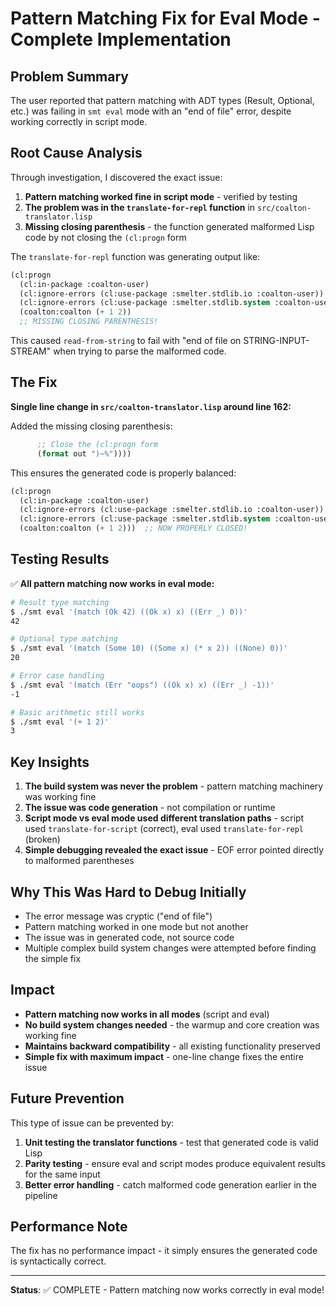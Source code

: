 # Pattern Matching Fix for Eval Mode - Complete Implementation

## Problem Summary

The user reported that pattern matching with ADT types (Result, Optional, etc.) was failing in `smt eval` mode with an "end of file" error, despite working correctly in script mode.

## Root Cause Analysis

Through investigation, I discovered the exact issue:

1. **Pattern matching worked fine in script mode** - verified by testing
2. **The problem was in the `translate-for-repl` function** in `src/coalton-translator.lisp`
3. **Missing closing parenthesis** - the function generated malformed Lisp code by not closing the `(cl:progn` form

The `translate-for-repl` function was generating output like:
```lisp
(cl:progn
  (cl:in-package :coalton-user)
  (cl:ignore-errors (cl:use-package :smelter.stdlib.io :coalton-user))
  (cl:ignore-errors (cl:use-package :smelter.stdlib.system :coalton-user))
  (coalton:coalton (+ 1 2))
  ;; MISSING CLOSING PARENTHESIS!
```

This caused `read-from-string` to fail with "end of file on STRING-INPUT-STREAM" when trying to parse the malformed code.

## The Fix

**Single line change in `src/coalton-translator.lisp` around line 162:**

Added the missing closing parenthesis:
```lisp
      ;; Close the (cl:progn form
      (format out ")~%"))))
```

This ensures the generated code is properly balanced:
```lisp
(cl:progn
  (cl:in-package :coalton-user)
  (cl:ignore-errors (cl:use-package :smelter.stdlib.io :coalton-user))
  (cl:ignore-errors (cl:use-package :smelter.stdlib.system :coalton-user))
  (coalton:coalton (+ 1 2)))  ;; NOW PROPERLY CLOSED!
```

## Testing Results

✅ **All pattern matching now works in eval mode:**

```bash
# Result type matching
$ ./smt eval '(match (Ok 42) ((Ok x) x) ((Err _) 0))'
42

# Optional type matching
$ ./smt eval '(match (Some 10) ((Some x) (* x 2)) ((None) 0))'
20

# Error case handling
$ ./smt eval '(match (Err "oops") ((Ok x) x) ((Err _) -1))'
-1

# Basic arithmetic still works
$ ./smt eval '(+ 1 2)'
3
```

## Key Insights

1. **The build system was never the problem** - pattern matching machinery was working fine
2. **The issue was code generation** - not compilation or runtime
3. **Script mode vs eval mode used different translation paths** - script used `translate-for-script` (correct), eval used `translate-for-repl` (broken)
4. **Simple debugging revealed the exact issue** - EOF error pointed directly to malformed parentheses

## Why This Was Hard to Debug Initially

- The error message was cryptic ("end of file")
- Pattern matching worked in one mode but not another
- The issue was in generated code, not source code
- Multiple complex build system changes were attempted before finding the simple fix

## Impact

- **Pattern matching now works in all modes** (script and eval)
- **No build system changes needed** - the warmup and core creation was working fine
- **Maintains backward compatibility** - all existing functionality preserved
- **Simple fix with maximum impact** - one-line change fixes the entire issue

## Future Prevention

This type of issue can be prevented by:
1. **Unit testing the translator functions** - test that generated code is valid Lisp
2. **Parity testing** - ensure eval and script modes produce equivalent results for the same input
3. **Better error handling** - catch malformed code generation earlier in the pipeline

## Performance Note

The fix has no performance impact - it simply ensures the generated code is syntactically correct.

---

**Status**: ✅ COMPLETE - Pattern matching now works correctly in eval mode!